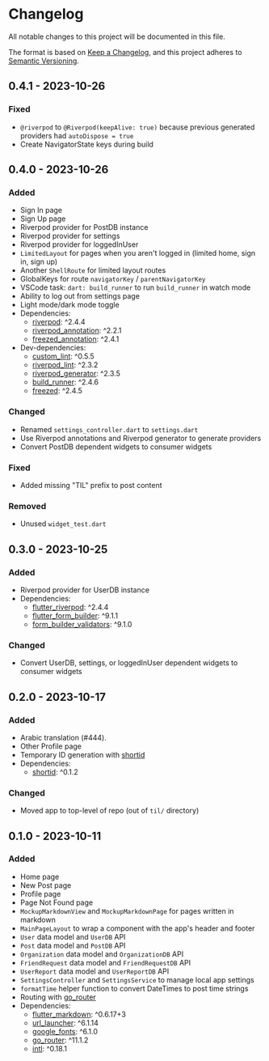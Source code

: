 <!-- omit in toc -->
# Changelog

All notable changes to this project will be documented in this file.

The format is based on [Keep a Changelog](https://keepachangelog.com/en/1.0.0/),
and this project adheres to [Semantic Versioning](https://semver.org/spec/v2.0.0.html).

## 0.4.1 - 2023-10-26

### Fixed

- `@riverpod` to `@Riverpod(keepAlive: true)` because previous generated providers had `autoDispose = true`
- Create NavigatorState keys during build

## 0.4.0 - 2023-10-26

### Added

- Sign In page
- Sign Up page
- Riverpod provider for PostDB instance
- Riverpod provider for settings
- Riverpod provider for loggedInUser
- `LimitedLayout` for pages when you aren't logged in (limited home, sign in, sign up)
- Another `ShellRoute` for limited layout routes
- GlobalKeys for route `navigatorKey` / `parentNavigatorKey`
- VSCode task: `dart: build_runner` to run `build_runner` in watch mode
- Ability to log out from settings page
- Light mode/dark mode toggle
- Dependencies:
  - [riverpod](https://pub.dev/packages/riverpod): ^2.4.4
  - [riverpod_annotation](https://pub.dev/packages/riverpod_annotation): ^2.2.1
  - [freezed_annotation](https://pub.dev/packages/freezed_annotation): ^2.4.1
- Dev-dependencies:
  - [custom_lint](https://pub.dev/packages/custom_lint): ^0.5.5
  - [riverpod_lint](https://pub.dev/packages/riverpod_lint): ^2.3.2
  - [riverpod_generator](https://pub.dev/packages/riverpod_generator): ^2.3.5
  - [build_runner](https://pub.dev/packages/build_runner): ^2.4.6
  - [freezed](https://pub.dev/packages/freezed): ^2.4.5

### Changed

- Renamed `settings_controller.dart` to `settings.dart`
- Use Riverpod annotations and Riverpod generator to generate providers
- Convert PostDB dependent widgets to consumer widgets

### Fixed

- Added missing "TIL" prefix to post content

### Removed

- Unused `widget_test.dart`

## 0.3.0 - 2023-10-25

### Added

- Riverpod provider for UserDB instance
- Dependencies:
  - [flutter_riverpod](https://pub.dev/packages/flutter_riverpod): ^2.4.4
  - [flutter_form_builder](https://pub.dev/packages/flutter_form_builder): ^9.1.1
  - [form_builder_validators](https://pub.dev/packages/form_builder_validators): ^9.1.0

### Changed

- Convert UserDB, settings, or loggedInUser dependent widgets to consumer widgets

## 0.2.0 - 2023-10-17

### Added

- Arabic translation (#444).
- Other Profile page
- Temporary ID generation with [shortid](https://pub.dev/packages/shortid)
- Dependencies:
  - [shortid](https://pub.dev/packages/shortid): ^0.1.2

### Changed

- Moved app to top-level of repo (out of `til/` directory)

## 0.1.0 - 2023-10-11

### Added

- Home page
- New Post page
- Profile page
- Page Not Found page
- `MockupMarkdownView` and `MockupMarkdownPage` for pages written in markdown
- `MainPageLayout` to wrap a component with the app's header and footer
- `User` data model and `UserDB` API
- `Post` data model and `PostDB` API
- `Organization` data model and `OrganizationDB` API
- `FriendRequest` data model and `FriendRequestDB` API
- `UserReport` data model and `UserReportDB` API
- `SettingsController` and `SettingsService` to manage local app settings
- `formatTime` helper function to convert DateTimes to post time strings
- Routing with [go_router](https://docs.page/csells/go_router/navigation)
- Dependencies:
  - [flutter_markdown](https://pub.dev/packages/flutter_markdown): ^0.6.17+3
  - [url_launcher](https://pub.dev/packages/url_launcher): ^6.1.14
  - [google_fonts](https://pub.dev/packages/google_fonts): ^6.1.0
  - [go_router](https://docs.page/csells/go_router/navigation): ^11.1.2
  - [intl](https://pub.dev/packages/intl): ^0.18.1
